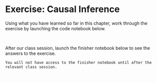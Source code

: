 # **Exercise:** Causal Inference

Using what you have learned so far in this chapter, work through the exercise by launching the code notebook below. 

<a href="https://colab.research.google.com/drive/1ODmP8dIV7jdQiEH_7G-MpsVfjfU2mnfb?usp=sharing" class="btn btn-primary" style="color:white;" target="_blank">Launch Exercise!</a>

After our class session, launch the finisher notebook below to see the answers to the exercise.

```{warning}
You will not have access to the finisher notebook until after the relevant class session.
```

<a href="https://colab.research.google.com/drive/1DohQ5blHJCcXboP0-XrYc8aVJmCf3r7c?usp=sharing" class="btn btn-primary" style="color:white;" target="_blank">Launch Exercise Answers!</a>